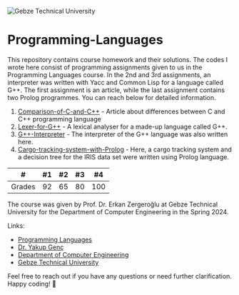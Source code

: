 ![Gebze Technical University](https://abl.gtu.edu.tr/html/mobil/gtu_logo_en_500.png)


# Programming-Languages

This repository contains course homework and their solutions.
The codes I wrote here consist of programming assignments given to us in the Programming Languages course. In the 2nd and 3rd assignments, an interpreter was written with Yacc and Common Lisp for a language called G++. The first assignment is an article, while the last assignment contains two Prolog programmes. You can reach below for detailed information.

1. [Comparison-of-C-and-C++](/Comparison-of-C-and-C++) - Article about differences between C and C++ programming language
2. [Lexer-for-G++](/Lexer-for-G++) - A lexical analyser for a made-up language called G++.
3. [G++-Interpreter](/G++-Interpreter) - The interpreter of the G++ language was also written here.
4. [Cargo-tracking-system-with-Prolog](/Cargo-tracking-system-with-Prolog) - Here, a cargo tracking system and a decision tree for the IRIS data set were written using Prolog language.


| #      	| #1  	| #2  	| #3 	| #4  	|
|--------	|-----	|-----	|----	|-----	|
| Grades 	| 92    | 65	| 80	| 100  	|

The course was given by Prof. Dr. Erkan Zergeroğlu at Gebze Technical University for the Department of Computer Engineering in the Spring 2024.

Links:
* [Programming Languages](https://abl.gtu.edu.tr/ects/?duzey=ucuncu&modul=ders_bilgi_formu&dno=B%C4%B0L%20341&bolum=104&tip=lisans&dil=tr)
* [Dr. Yakup Genç](https://www.gtu.edu.tr/tr/personel/1040/69174163/display.aspx)
* [Department of Computer Engineering](https://www.gtu.edu.tr/kategori/91/3/bilgisayar-muhendisligi.aspx?languageId=2)
* [Gebze Technical University](https://www.gtu.edu.tr/?languageId=2)


Feel free to reach out if you have any questions or need further clarification. Happy coding! 🚀
